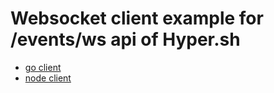 Websocket client example for /events/ws api of Hyper.sh
=======================================================

- [go client](go/)
- [node client](node/)
